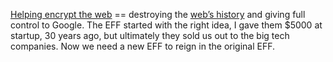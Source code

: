 <a href="https://twitter.com/zittrain/status/1281312334284312576">Helping encrypt the web</a> == destroying the <a href="http://this.how/googleAndHttp/">web’s history</a> and giving full control to Google. The EFF started with the right idea, I gave them $5000 at startup, 30 years ago, but ultimately they sold us out to the big tech companies. Now we need a new EFF to reign in the original EFF.
